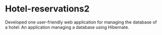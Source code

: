 # Hotel-reservations2
Developed  one user-friendly web application for managing the database of a hotel:  An application managing a database using Hibernate. 
